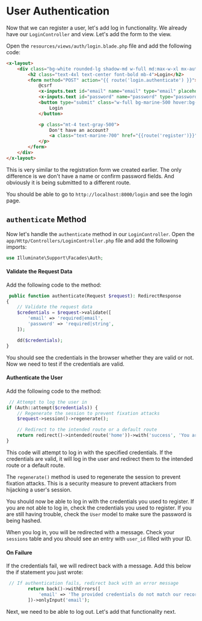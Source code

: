 # User Authentication

Now that we can register a user, let's add log in functionality. We already have our `LoginController` and view. Let's add the form to the view.

Open the `resources/views/auth/login.blade.php` file and add the following code:

```html
<x-layout>
	<div class="bg-white rounded-lg shadow-md w-full md:max-w-xl mx-auto mt-12 p-8 py-12">
		<h2 class="text-4xl text-center font-bold mb-4">Login</h2>
		<form method="POST" action="{{ route('login.authenticate') }}">
			@csrf
			<x-inputs.text id="email" name="email" type="email" placeholder="Email address" />
			<x-inputs.text id="password" name="password" type="password" placeholder="Password" />
			<button type="submit" class="w-full bg-marine-500 hover:bg-marine-600 text-white px-4 py-2 rounded focus:outline-none">
				Login
			</button>

			<p class="mt-4 text-gray-500">
				Don't have an account?
				<a class="text-marine-700" href="{{route('register')}}">Register</a>
			</p>
		</form>
	</div>
</x-layout>
```

This is very similar to the registration form we created earlier. The only difference is we don't have a name or confirm password fields. And obviously it is being submitted to a different route.

You should be able to go to `http://localhost:8000/login` and see the login page.

## `authenticate` Method

Now let's handle the `authenticate` method in our `LoginController`. Open the `app/Http/Controllers/LoginController.php` file and add the following imports:

```php
use Illuminate\Support\Facades\Auth;
```

#### Validate the Request Data

Add the following code to the method:

```php
 public function authenticate(Request $request): RedirectResponse
{
    // Validate the request data
    $credentials = $request->validate([
        'email' => 'required|email',
        'password' => 'required|string',
    ]);

    dd($credentials);
}
```

You should see the credentials in the browser whether they are valid or not. Now we need to test if the credentials are valid.

#### Authenticate the User

Add the following code to the method:

```php
 // Attempt to log the user in
if (Auth::attempt($credentials)) {
    // Regenerate the session to prevent fixation attacks
    $request->session()->regenerate();

    // Redirect to the intended route or a default route
    return redirect()->intended(route('home'))->with('success', 'You are now logged in!');
}
```

This code will attempt to log in with the specified credentials. If the credentials are valid, it will log in the user and redirect them to the intended route or a default route.

The `regenerate()` method is used to regenerate the session to prevent fixation attacks. This is a security measure to prevent attackers from hijacking a user's session.

You should now be able to log in with the credentials you used to register. If you are not able to log in, check the credentials you used to register. If you are still having trouble, check the `User` model to make sure the password is being hashed.

When you log in, you will be redirected with a message. Check your `sessions` table and you should see an entry with `user_id` filled with your ID.

#### On Failure

If the credentials fail, we will redirect back with a message. Add this below the if statement you just wrote:

```php
 // If authentication fails, redirect back with an error message
        return back()->withErrors([
            'email' => 'The provided credentials do not match our records.',
        ])->onlyInput('email');
```

Next, we need to be able to log out. Let's add that functionality next.
